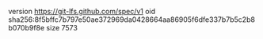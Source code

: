 version https://git-lfs.github.com/spec/v1
oid sha256:8f5bffc7b797e50ae372969da0428664aa86905f6dfe337b7b5c2b8b070b9f8e
size 7573
